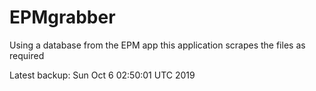# EPMgrabber
Using a database from the EPM app this application scrapes the files as required


Latest backup: Sun Oct 6 02:50:01 UTC 2019
